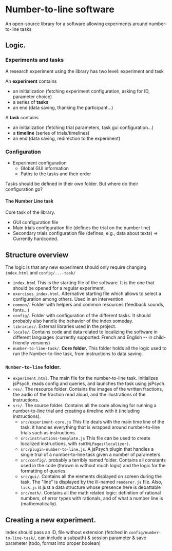 # Number-to-line software

An open-source library for a software allowing experiments around number-to-line tasks

## Logic.

### Experiments and tasks

A research experiment using the library has two level: experiment and task

An **experiment** contains
- an initialization (fetching experiment configuration, asking for ID, parameter choice)
- a series of **tasks**
- an end (data saving, thanking the participant...)

A **task** contains
- an initialization (fetching trial parameters, task gui configuration...)
- a **timeline** (series of trials/timelines)
- an end (data saving, redirection to the experiment)

### Configuration

- Experiment configuration
  - Global GUI information
  - Paths to the tasks and their order

Tasks should be defined in their own folder. But where do their configuration go?

#### The Number Line task

Core task of the library.

- GUI configuration file
- Main trials configuration file (defines the trial on the number line)
- Secondary trials configuration file (defines, e.g., data about texts) => Currently hardcoded.

## Structure overview

The logic is that any new experiment should only require changing `index.html` and `config/...-task/`

- `index.html` This is the starting file of the software. It is the one that should be opened for a regular experiment.
- `exercises_index.html`. Alternative starting file which allows to select a configuration among others. Used in an intervention.
- `common/`. Folder with helpers and common resources (feedback sounds, fonts...)
- `config/`. Folder with configuration of the different tasks. It should probably also handle the behavior of the index someday.
- `libraries/`. External libraries used in the project.
- `locale/`. Contains code and data related to localizing the software in different languages (currently supported: French and English -- in child-friendly versions)
- `number-to-line-task/`. **Core folder.** This folder holds all the logic used to run the Number-to-line task, from instructions to data saving.

### `Number-to-line` folder.

- `experiment.html`. The main file for the number-to-line task. Initializes jsPsych, reads config and queries, and launches the task using jsPsych.
- `res/`. The resource folder. Contains the images of the written fractions, the audio of the fraction read aloud, and the illustrations of the instructions.
- `src/`. The source folder. Contains all the code allowing for running a number-to-line trial and creating a timeline with it (including instructions).
  - `src/experiment-core.js` This file deals with the main time line of the task: it handles everything that is wrapped around number-to-line trials such as instructions.
  - `src/instructions-template.js` This file can be used to create localized instructions, with `toHTMLPages(localizer)`.
  - `src/plugin-number-to-line.js`. A jsPsych plugin that handles a single trial of a number-to-line task given a number of parameters.
  - `src/config/`. probably a terribly named folder. Contains all constants used in the code (thrown in without much logic) and the logic for the formatting of queries.
  - `src/gui/`. Contains all the elements displayed on screen during the task. The "line" is displayed by the ill-named `renderer.js` file. Also, `tick.js` is just a data structure whose presence here is debattable
  - `src/math/`. Contains all the math related logic: definition of rational numbers, of error types with rationals, and of what a number line is (mathematically).

## Creating a new experiment.

Index should pass an ID, file without extension (fetched in `config/number-to-line-task/`, can include a subpath) & session parameter & save parameter (todo, format into proper boolean)
